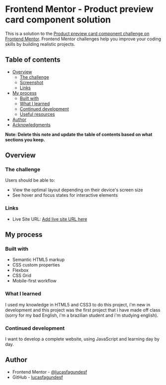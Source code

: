 # Frontend Mentor - Product preview card component solution

This is a solution to the [Product preview card component challenge on Frontend Mentor](https://www.frontendmentor.io/challenges/product-preview-card-component-GO7UmttRfa). Frontend Mentor challenges help you improve your coding skills by building realistic projects. 

## Table of contents

- [Overview](#overview)
  - [The challenge](#the-challenge)
  - [Screenshot](#screenshot)
  - [Links](#links)
- [My process](#my-process)
  - [Built with](#built-with)
  - [What I learned](#what-i-learned)
  - [Continued development](#continued-development)
  - [Useful resources](#useful-resources)
- [Author](#author)
- [Acknowledgments](#acknowledgments)

**Note: Delete this note and update the table of contents based on what sections you keep.**

## Overview

### The challenge

Users should be able to:

- View the optimal layout depending on their device's screen size
- See hover and focus states for interactive elements

### Links

- Live Site URL: [Add live site URL here](https://lucasfagundesf.github.io/project-perfume/)

## My process

### Built with

- Semantic HTML5 markup
- CSS custom properties
- Flexbox
- CSS Grid
- Mobile-first workflow

### What I learned

I used my knowledge in HTML5 and CSS3 to do this project, i'm new in development and this project was the first project that i have made off class (sorry for my bad English, i'm a brazilian student and i'm studying english). 

### Continued development

I want to develop a complete website, using JavaScript and learning day by day.

## Author
- Frontend Mentor - [@lucasfagundesf](https://www.frontendmentor.io/profile/lucasfagundesf)
- GitHub - [lucasfagundesf](https://github.com/lucasfagundesf)

